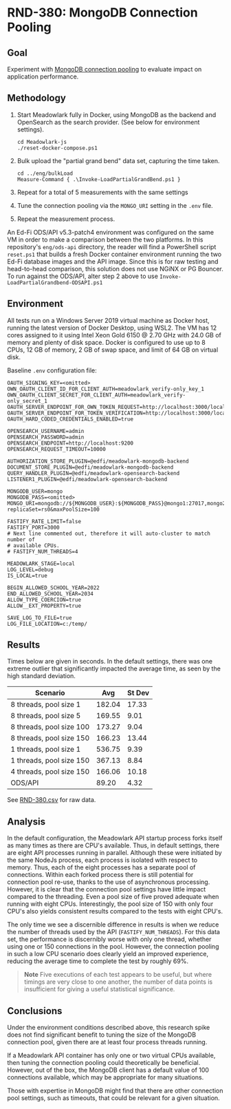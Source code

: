 # RND-380: MongoDB Connection Pooling

## Goal

Experiment with [MongoDB connection
pooling](https://www.mongodb.com/docs/drivers/node/v4.15/fundamentals/connection/connection-options/
) to evaluate impact on application performance.

## Methodology

1. Start Meadowlark fully in Docker, using MongoDB as the backend and OpenSearch
   as the search provider. (See below for environment settings).

   ```pwsh
   cd Meadowlark-js
   ./reset-docker-compose.ps1
   ```

2. Bulk upload the "partial grand bend" data set, capturing the time taken.

   ```pwsh
   cd ../eng/bulkLoad
   Measure-Command { .\Invoke-LoadPartialGrandBend.ps1 }
   ```

3. Repeat for a total of 5 measurements with the same settings
4. Tune the connection pooling via the `MONGO_URI` setting in the `.env` file.
5. Repeat the measurement process.

An Ed-Fi ODS/API v5.3-patch4 environment was configured on the same VM in order
to make a comparison between the two platforms. In this repository's
`eng/ods-api` directory, the reader will find a PowerShell script `reset.ps1`
that builds a fresh Docker container environment running the two Ed-Fi database
images and the API image. Since this is for raw testing and head-to-head
comparison, this solution does not use NGiNX or PG Bouncer. To run against the
ODS/API, alter step 2 above to use `Invoke-LoadPartialGrandbend-ODSAPI.ps1`

## Environment

All tests run on a Windows Server 2019 virtual machine as Docker host, running
the latest version of Docker Desktop, using WSL2. The VM has 12 cores assigned
to it using Intel Xeon Gold 6150 @ 2.70 GHz with 24.0 GB of memory and plenty of
disk space. Docker is configured to use up to 8 CPUs, 12  GB of memory, 2 GB of
swap space, and limit of 64 GB on virtual disk.

Baseline `.env` configuration file:

```none
OAUTH_SIGNING_KEY=<omitted>
OWN_OAUTH_CLIENT_ID_FOR_CLIENT_AUTH=meadowlark_verify-only_key_1
OWN_OAUTH_CLIENT_SECRET_FOR_CLIENT_AUTH=meadowlark_verify-only_secret_1
OAUTH_SERVER_ENDPOINT_FOR_OWN_TOKEN_REQUEST=http://localhost:3000/local/oauth/token
OAUTH_SERVER_ENDPOINT_FOR_TOKEN_VERIFICATION=http://localhost:3000/local/oauth/verify
OAUTH_HARD_CODED_CREDENTIALS_ENABLED=true

OPENSEARCH_USERNAME=admin
OPENSEARCH_PASSWORD=admin
OPENSEARCH_ENDPOINT=http://localhost:9200
OPENSEARCH_REQUEST_TIMEOUT=10000

AUTHORIZATION_STORE_PLUGIN=@edfi/meadowlark-mongodb-backend
DOCUMENT_STORE_PLUGIN=@edfi/meadowlark-mongodb-backend
QUERY_HANDLER_PLUGIN=@edfi/meadowlark-opensearch-backend
LISTENER1_PLUGIN=@edfi/meadowlark-opensearch-backend

MONGODB_USER=mongo
MONGODB_PASS=<omitted>
MONGO_URI=mongodb://${MONGODB_USER}:${MONGODB_PASS}@mongo1:27017,mongo2:27018,mongo3:27019/?replicaSet=rs0&maxPoolSize=100

FASTIFY_RATE_LIMIT=false
FASTIFY_PORT=3000
# Next line commented out, therefore it will auto-cluster to match number of
# available CPUs.
# FASTIFY_NUM_THREADS=4

MEADOWLARK_STAGE=local
LOG_LEVEL=debug
IS_LOCAL=true

BEGIN_ALLOWED_SCHOOL_YEAR=2022
END_ALLOWED_SCHOOL_YEAR=2034
ALLOW_TYPE_COERCION=true
ALLOW__EXT_PROPERTY=true

SAVE_LOG_TO_FILE=true
LOG_FILE_LOCATION=c:/temp/
```

## Results

Times below are given in seconds. In the default settings, there was one extreme
outlier that significantly impacted the average time, as seen by the high
standard deviation.

| Scenario                 | Avg    | St Dev |
| ------------------------ | ------ | ------ |
| 8 threads, pool size 1   | 182.04 | 17.33  |
| 8 threads, pool size 5   | 169.55 | 9.01   |
| 8 threads, pool size 100 | 173.27 | 9.04   |
| 8 threads, pool size 150 | 166.23 | 13.44  |
| 1 threads, pool size 1   | 536.75 | 9.39   |
| 1 threads, pool size 150 | 367.13 | 8.84   |
| 4 threads, pool size 150 | 166.06 | 10.18  |
| ODS/API                  | 89.20  | 4.32   |

See [RND-380.csv](RND-38.csv) for raw data.

## Analysis

In the default configuration, the Meadowlark API startup process forks itself as
many times as there are CPU's available. Thus, in default settings, there are
eight API processes running in parallel. Although these were initiated by the
same NodeJs process, each process is isolated with respect to memory. Thus, each
of the eight processes has a separate pool of connections. Within each forked
process there is still potential for connection pool re-use, thanks to the use
of asynchronous processing. However, it is clear that the connection pool
settings have little impact compared to the threading. Even a pool size of five
proved adequate when running with eight CPUs. Interestingly, the pool size of
150 with only four CPU's also yields consistent results compared to the tests
with eight CPU's.

The only time we see a discernible difference in results is when we reduce the
number of threads used by the API (`FASTIFY_NUM_THREADS`). For this data set,
the performance is discernibly worse with only one thread, whether using one or
150 connections in the pool. However, the connection pooling in such a low CPU
scenario does clearly yield an improved experience, reducing the average time to
complete the test by roughly 69%.

> **Note** Five executions of each test appears to be useful, but where timings
> are very close to one another, the number of data points is insufficient for
> giving a useful statistical significance.

## Conclusions

Under the environment conditions described above, this research spike does not
find significant benefit to tuning the size of the MongoDB connection pool,
given there are at least four process threads running.

If a Meadowlark API container has only one or two virtual CPUs available, then
tuning the connection pooling could theoretically be beneficial. However, out of
the box, the MongoDB client has a default value of 100 connections available,
which may be appropriate for many situations.

Those with expertise in MongoDB might find that there are other connection pool
settings, such as timeouts, that could be relevant for a given situation.
